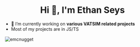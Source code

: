 <h1 align="center">Hi 👋, I'm Ethan Seys</h1>

- 🔭 I’m currently working on **various VATSIM related projects**
- Most of my projects are in JS/TS

<p>&nbsp;<img align="center" src="https://github-readme-stats.vercel.app/api?username=emcnugget&show_icons=true&locale=en" alt="emcnugget" /></p>
